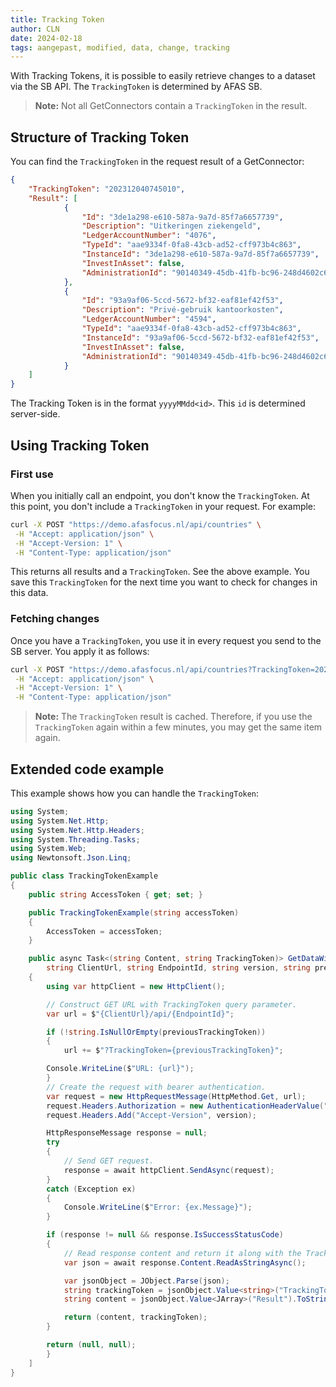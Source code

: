 ```yaml
---
title: Tracking Token
author: CLN
date: 2024-02-18
tags: aangepast, modified, data, change, tracking
---
```

With Tracking Tokens, it is possible to easily retrieve changes to a dataset via the SB API. The `TrackingToken` is determined by AFAS SB.

> **Note:** Not all GetConnectors contain a `TrackingToken` in the result.

## Structure of Tracking Token

You can find the `TrackingToken` in the request result of a GetConnector:

``` json
{
    "TrackingToken": "202312040745010",
    "Result": [
            {
                "Id": "3de1a298-e610-587a-9a7d-85f7a6657739",
                "Description": "Uitkeringen ziekengeld",
                "LedgerAccountNumber": "4076",
                "TypeId": "aae9334f-0fa8-43cb-ad52-cff973b4c863",
                "InstanceId": "3de1a298-e610-587a-9a7d-85f7a6657739",
                "InvestInAsset": false,
                "AdministrationId": "90140349-45db-41fb-bc96-248d4602c64f"
            },
            {
                "Id": "93a9af06-5ccd-5672-bf32-eaf81ef42f53",
                "Description": "Privé-gebruik kantoorkosten",
                "LedgerAccountNumber": "4594",
                "TypeId": "aae9334f-0fa8-43cb-ad52-cff973b4c863",
                "InstanceId": "93a9af06-5ccd-5672-bf32-eaf81ef42f53",
                "InvestInAsset": false,
                "AdministrationId": "90140349-45db-41fb-bc96-248d4602c64f"
            }
    ]
}
```
The Tracking Token is in the format `yyyyMMdd<id>`. This `id` is determined server-side.

## Using Tracking Token

### First use

When you initially call an endpoint, you don't know the `TrackingToken`. At this point, you don't include a `TrackingToken` in your request. For example:

``` bash
curl -X POST "https://demo.afasfocus.nl/api/countries" \
 -H "Accept: application/json" \
 -H "Accept-Version: 1" \
 -H "Content-Type: application/json"
```

This returns all results and a `TrackingToken`. See the above example. You save this `TrackingToken` for the next time you want to check for changes in this data.

### Fetching changes

Once you have a `TrackingToken`, you use it in every request you send to the SB server. You apply it as follows:

``` bash
curl -X POST "https://demo.afasfocus.nl/api/countries?TrackingToken=202312040745010" \
 -H "Accept: application/json" \
 -H "Accept-Version: 1" \
 -H "Content-Type: application/json"
```
> **Note:** The `TrackingToken` result is cached. Therefore, if you use the `TrackingToken` again within a few minutes, you may get the same item again.

## Extended code example

This example shows how you can handle the `TrackingToken`:

```csharp
using System;
using System.Net.Http;
using System.Net.Http.Headers;
using System.Threading.Tasks;
using System.Web;
using Newtonsoft.Json.Linq;

public class TrackingTokenExample
{
    public string AccessToken { get; set; }

    public TrackingTokenExample(string accessToken)
    {
        AccessToken = accessToken;
    }

    public async Task<(string Content, string TrackingToken)> GetDataWithTrackingTokenAsync(
        string ClientUrl, string EndpointId, string version, string previousTrackingToken = null)
    {
        using var httpClient = new HttpClient();

        // Construct GET URL with TrackingToken query parameter.
        var url = $"{ClientUrl}/api/{EndpointId}";

        if (!string.IsNullOrEmpty(previousTrackingToken))
        {
            url += $"?TrackingToken={previousTrackingToken}";

        Console.WriteLine($"URL: {url}");
        }
        // Create the request with bearer authentication.
        var request = new HttpRequestMessage(HttpMethod.Get, url);
        request.Headers.Authorization = new AuthenticationHeaderValue("Bearer", AccessToken);
        request.Headers.Add("Accept-Version", version);

        HttpResponseMessage response = null;
        try
        {
            // Send GET request.
            response = await httpClient.SendAsync(request);
        }
        catch (Exception ex)
        {
            Console.WriteLine($"Error: {ex.Message}");
        }

        if (response != null && response.IsSuccessStatusCode)
        {
            // Read response content and return it along with the TrackingToken.
            var json = await response.Content.ReadAsStringAsync();

            var jsonObject = JObject.Parse(json);
            string trackingToken = jsonObject.Value<string>("TrackingToken");
            string content = jsonObject.Value<JArray>("Result").ToString();

            return (content, trackingToken);
        }

        return (null, null);
        }
    ]
}
```
